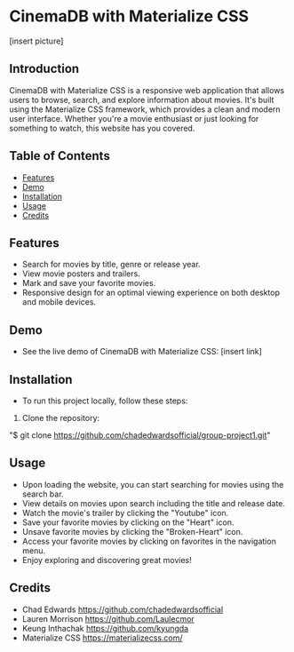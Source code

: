 # CinemaDB with Materialize CSS

[insert picture]

## Introduction

CinemaDB with Materialize CSS is a responsive web application that allows users to browse, search, and explore information about movies. It's built using the Materialize CSS framework, which provides a clean and modern user interface. Whether you're a movie enthusiast or just looking for something to watch, this website has you covered.

## Table of Contents
- [Features](#features)
- [Demo](#demo)
- [Installation](#installation)
- [Usage](#usage)
- [Credits](#credits)

##  Features

- Search for movies by title, genre or release year.
- View movie posters and trailers.
- Mark and save your favorite movies.
- Responsive design for an optimal viewing experience on both desktop and mobile devices.

## Demo

-   See the live demo of CinemaDB with Materialize CSS: [insert link]

## Installation

- To run this project locally, follow these steps:

1. Clone the repository: 

"$ git clone https://github.com/chadedwardsofficial/group-project1.git"

## Usage

-   Upon loading the website, you can start searching for movies using the search bar.
-   View details on movies upon search including the title and release date.
-   Watch the movie's trailer by clicking the "Youtube" icon.
-   Save your favorite movies by clicking on the "Heart" icon.
-   Unsave favorite movies by clicking the "Broken-Heart" icon.
-   Access your favorite movies by clicking on favorites in the navigation menu.
-   Enjoy exploring and discovering great movies!

## Credits

- Chad Edwards https://github.com/chadedwardsofficial
- Lauren Morrison https://github.com/Laulecmor
- Keung Inthachak https://github.com/kyungda
- Materialize CSS https://materializecss.com/
